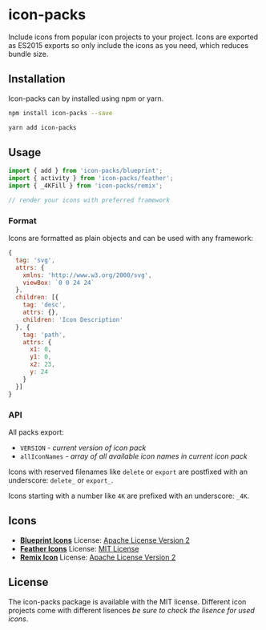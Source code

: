# icon-packs

Include icons from popular icon projects to your project. Icons are exported as ES2015 exports so only include the icons as you need, which reduces bundle size.

## Installation

Icon-packs can by installed using npm or yarn.

```bash
npm install icon-packs --save
```

```bash
yarn add icon-packs
```

## Usage

```js
import { add } from 'icon-packs/blueprint';
import { activity } from 'icon-packs/feather';
import { _4KFill } from 'icon-packs/remix';

// render your icons with preferred framework
```

### Format

Icons are formatted as plain objects and can be used with any framework:

```js
{
  tag: 'svg',
  attrs: {
    xmlns: 'http://www.w3.org/2000/svg',
    viewBox: `0 0 24 24`
  },
  children: [{
    tag: 'desc',
    attrs: {},
    children: 'Icon Description'
  }, {
    tag: 'path',
    attrs: {
      x1: 0,
      y1: 0,
      x2: 23,
      y: 24
    }
  }]
}
```

### API

All packs export:

- `VERSION` - _current version of icon pack_
- `allIconNames` - _array of all available icon names in current icon pack_

Icons with reserved filenames like `delete` or `export` are postfixed with an underscore: `delete_` or `export_`.

Icons starting with a number like `4K` are prefixed with an underscore: `_4K`.

## Icons

- [**Blueprint Icons**](https://blueprintjs.com/docs/#icons) License: [Apache License Version 2](https://github.com/palantir/blueprint/blob/develop/packages/icons/LICENSE)
- [**Feather Icons**](https://feathericons.com) License: [MIT License](https://github.com/feathericons/feather/blob/master/LICENSE)
- [**Remix Icon**](https://remixicon.com) License: [Apache License Version 2](https://github.com/Remix-Design/RemixIcon/blob/master/License)

## License

The icon-packs package is available with the MIT license. Different icon projects come with different lisences _be sure to check the lisence for used icons_.
